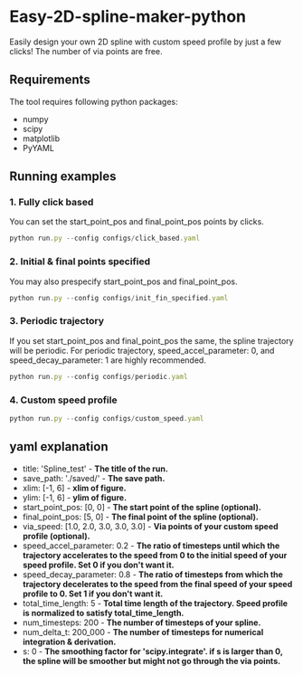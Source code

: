 # Easy-2D-spline-maker-python
Easily design your own 2D spline with custom speed profile by just a few clicks!
The number of via points are free.

## Requirements
The tool requires following python packages:
- numpy
- scipy
- matplotlib
- PyYAML

## Running examples

### 1. Fully click based
You can set the start_point_pos and final_point_pos points by clicks.
```js
python run.py --config configs/click_based.yaml
```

### 2. Initial & final points specified
You may also prespecify start_point_pos and final_point_pos.
```js
python run.py --config configs/init_fin_specified.yaml
```

### 3. Periodic trajectory
If you set start_point_pos and final_point_pos the same, the spline trajectory will be periodic.
For periodic trajectory, speed_accel_parameter: 0, and speed_decay_parameter: 1 are highly recommended.
```js
python run.py --config configs/periodic.yaml
```

### 4. Custom speed profile 
```js
python run.py --config configs/custom_speed.yaml
```

## yaml explanation
* title: 'Spline_test' - <b>The title of the run.</b>
* save_path: './saved/' - <b>The save path.</b>
* xlim: [-1, 6]  - <b>xlim of figure.</b>
* ylim: [-1, 6]  - <b>ylim of figure.</b>
* start_point_pos: [0, 0]  - <b>The start point of the spline (optional).</b>
* final_point_pos: [5, 0]  - <b>The final point of the spline (optional).</b>
* via_speed: [1.0, 2.0, 3.0, 3.0, 3.0]  - <b>Via points of your custom speed profile (optional). </b>
* speed_accel_parameter: 0.2  - <b>The ratio of timesteps until which the trajectory accelerates to the speed from 0 to the initial speed of your speed profile. Set 0 if you don't want it.</b>
* speed_decay_parameter: 0.8  - <b>The ratio of timesteps from which the trajectory decelerates to the speed from the final speed of your speed profile to 0. Set 1 if you don't want it.</b>
* total_time_length: 5  - <b>Total time length of the trajectory. Speed profile is normalized to satisfy total_time_length. </b>
* num_timesteps: 200  - <b>The number of timesteps of your spline.</b>
* num_delta_t: 200_000  - <b>The number of timesteps for numerical integration & derivation.</b>
* s: 0  - <b>The smoothing factor for 'scipy.integrate'. if s is larger than 0, the spline will be smoother but might not go through the via points. </b>